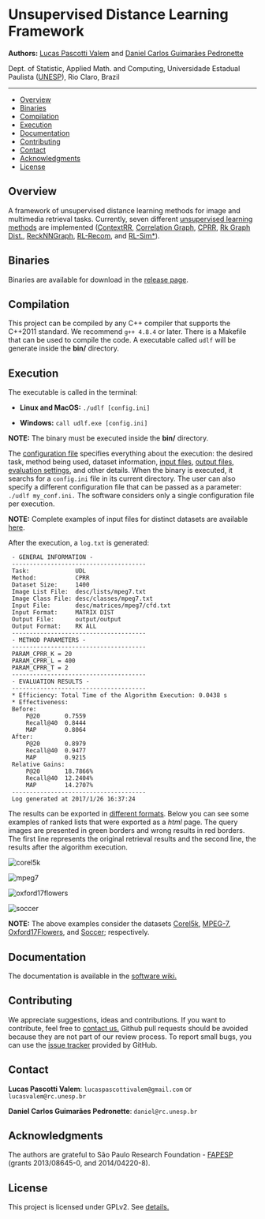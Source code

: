 # Unsupervised Distance Learning Framework

**Authors:** [Lucas Pascotti Valem](https://github.com/lucasPV/) and [Daniel Carlos Guimarães Pedronette](http://www.ic.unicamp.br/~dcarlos/)

Dept. of Statistic, Applied Math. and Computing, Universidade Estadual Paulista ([UNESP](http://www.rc.unesp.br/)), Rio Claro, Brazil

----------------------
* [Overview](#overview)
* [Binaries](#binaries)
* [Compilation](#compilation)
* [Execution](#execution)
* [Documentation](#documentation)
* [Contributing](#contributing)
* [Contact](#contact)
* [Acknowledgments](#acknowledgments)
* [License](#license)

## Overview
A framework of unsupervised distance learning methods for image and multimedia retrieval tasks.
Currently, seven different [unsupervised learning methods](https://github.com/lucasPV/UDLF/wiki/Methods) are implemented
([ContextRR](http://dl.acm.org/citation.cfm?id=1948207.1948291),
[Correlation Graph](http://dx.doi.org/10.1016/j.neucom.2016.03.081),
[CPRR](http://dx.doi.org/10.1109/SIBGRAPI.2016.042),
[Rk Graph Dist.](http://dx.doi.org/10.1016/j.patrec.2016.05.021),
[ReckNNGraph](http://dx.doi.org/10.1016/j.imavis.2013.12.009),
[RL-Recom](http://dx.doi.org/10.1145/2671188.2749336),
and [RL-Sim*](http://dx.doi.org/10.1145/2671188.2749335)).

## Binaries
Binaries are available for download in the [release page](https://github.com/lucasPV/UDLF/releases).

## Compilation
This project can be compiled by any C++ compiler that supports the C++2011 standard. We recommend `g++ 4.8.4` or later.
There is a Makefile that can be used to compile the code. A executable called `udlf` will be generate inside the **bin/** directory.

## Execution
The executable is called in the terminal:

- **Linux and MacOS:** `./udlf [config.ini]`

- **Windows:**  `call udlf.exe [config.ini]`

**NOTE:** The binary must be executed inside the **bin/** directory.

The [configuration file](https://github.com/lucasPV/UDLF/wiki/Configuration) specifies everything about the execution:
the desired task, method being used, dataset information, [input files](https://github.com/lucasPV/UDLF/wiki/File-Formats),
[output files](https://github.com/lucasPV/UDLF/wiki/File-Formats),
[evaluation settings](https://github.com/lucasPV/UDLF/wiki/Evaluation),
and other details.
When the binary is executed, it searchs for a `config.ini` file in its current directory. The user can also specify a different
configuration file that can be passed as a parameter: `./udlf my_conf.ini.` The software considers only a single configuration file per execution.

**NOTE:** Complete examples of input files for distinct datasets are available [here](https://github.com/lucasPV/Datasets).

After the execution, a `log.txt` is generated:

```
 - GENERAL INFORMATION -
 --------------------------------------
 Task:             UDL
 Method:           CPRR
 Dataset Size:     1400
 Image List File:  desc/lists/mpeg7.txt
 Image Class File: desc/classes/mpeg7.txt
 Input File:       desc/matrices/mpeg7/cfd.txt
 Input Format:     MATRIX DIST
 Output File:      output/output
 Output Format:    RK ALL
 --------------------------------------
 - METHOD PARAMETERS -
 --------------------------------------
 PARAM_CPRR_K = 20
 PARAM_CPRR_L = 400
 PARAM_CPRR_T = 2
 --------------------------------------
 - EVALUATION RESULTS -
 --------------------------------------
 * Efficiency: Total Time of the Algorithm Execution: 0.0438 s
 * Effectiveness:
 Before:
	 P@20		0.7559
	 Recall@40	0.8444
	 MAP		0.8064
 After:
	 P@20		0.8979
	 Recall@40	0.9477
	 MAP		0.9215
 Relative Gains:
	 P@20		18.7866%
	 Recall@40	12.2404%
	 MAP		14.2707%
 --------------------------------------
 Log generated at 2017/1/26 16:37:24
```

The results can be exported in [different formats](https://github.com/lucasPV/UDLF/wiki/File-Formats).
Below you can see some examples of ranked lists that were exported as a *html* page.
The query images are presented in green borders and wrong results in red borders.
The first line represents the original retrieval results and the second line, the results after the algorithm execution.

![corel5k](https://github.com/lucasPV/UDLF/blob/master/visual_examples/corel5k.png)

![mpeg7](https://github.com/lucasPV/UDLF/blob/master/visual_examples/mpeg7.png)

![oxford17flowers](https://github.com/lucasPV/UDLF/blob/master/visual_examples/oxford17flowers.png)

![soccer](https://github.com/lucasPV/UDLF/blob/master/visual_examples/soccer.png)

**NOTE:** The above examples consider the datasets
[Corel5k](http://www.ci.gxnu.edu.cn/cbir/Dataset.aspx),
[MPEG-7](http://www.dabi.temple.edu/~shape/MPEG7/dataset.html),
[Oxford17Flowers](http://www.robots.ox.ac.uk/~vgg/data/flowers/), and
[Soccer](http://lear.inrialpes.fr/people/vandeweijer/data.html);
respectively.

## Documentation
The documentation is available in the [software wiki.](https://github.com/lucasPV/UDLF/wiki)

## Contributing
We appreciate suggestions, ideas and contributions.
If you want to contribute, feel free to [contact us.](#contact)
Github pull requests should be avoided because they are not part of our review process.
To report small bugs, you can use the [issue tracker](https://github.com/lucasPV/UDLF/issues) provided by GitHub.

## Contact
**Lucas Pascotti Valem**: `lucaspascottivalem@gmail.com` or `lucasvalem@rc.unesp.br`

**Daniel Carlos Guimarães Pedronette**: `daniel@rc.unesp.br`

## Acknowledgments
The authors are grateful to São Paulo Research Foundation - [FAPESP](http://www.fapesp.br/en/) (grants 2013/08645-0, and 2014/04220-8).

## License
This project is licensed under GPLv2. See [details.](https://github.com/lucasPV/UDLF/blob/master/LICENSE)
